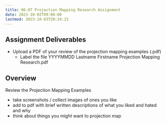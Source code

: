 ```yaml
---
title: 06.07 Projection Mapping Research Assignment
date: 2023-10-02T09:00:00
lastmod: 2023-10-03T20:24:23
---
```


## Assignment Deliverables

- Upload a PDF of your review of the projection mapping examples (.pdf)
  - Label the file YYYYMMDD Lastname Firstname Projection Mapping Research.pdf

## Overview

Review the Projection Mapping Examples

- take screenshots / collect images of ones you like
- add to pdf with brief written descriptions of what you liked and hated and why
- think about things you might want to projection map
